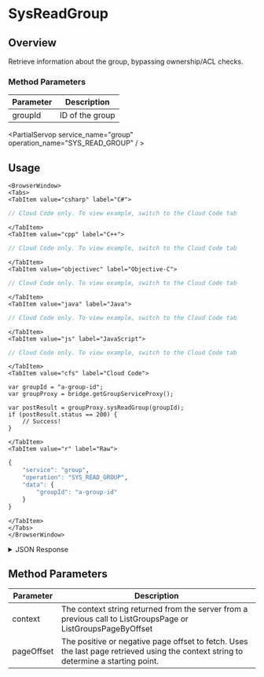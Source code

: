 # SysReadGroup
## Overview
Retrieve information about the group, bypassing ownership/ACL checks.


### Method Parameters
Parameter | Description
--------- | -----------
groupId | ID of the group

<PartialServop service_name="group" operation_name="SYS_READ_GROUP" / >

## Usage

```mdx-code-block
<BrowserWindow>
<Tabs>
<TabItem value="csharp" label="C#">
```

```csharp
// Cloud Code only. To view example, switch to the Cloud Code tab
```

```mdx-code-block
</TabItem>
<TabItem value="cpp" label="C++">
```

```cpp
// Cloud Code only. To view example, switch to the Cloud Code tab
```

```mdx-code-block
</TabItem>
<TabItem value="objectivec" label="Objective-C">
```

```objectivec
// Cloud Code only. To view example, switch to the Cloud Code tab
```

```mdx-code-block
</TabItem>
<TabItem value="java" label="Java">
```

```java
// Cloud Code only. To view example, switch to the Cloud Code tab
```

```mdx-code-block
</TabItem>
<TabItem value="js" label="JavaScript">
```

```javascript
// Cloud Code only. To view example, switch to the Cloud Code tab
```

```mdx-code-block
</TabItem>
<TabItem value="cfs" label="Cloud Code">
```

```cfscript
var groupId = "a-group-id";
var groupProxy = bridge.getGroupServiceProxy();

var postResult = groupProxy.sysReadGroup(groupId);
if (postResult.status == 200) {
    // Success!
}
```

```mdx-code-block
</TabItem>
<TabItem value="r" label="Raw">
```

```r
{
	"service": "group",
	"operation": "SYS_READ_GROUP",
	"data": {
		"groupId": "a-group-id"
	}
}
```

```mdx-code-block
</TabItem>
</Tabs>
</BrowserWindow>
```

<details>
<summary>JSON Response</summary>

```json
{
    "status": 200,
    "data": {
        "gameId": "123456",
        "groupId": "69191b48-0cb1-4538-9758-e2f5ef4c524b",
        "ownerId": "b67b2d73-1e8c-42e9-9be5-9c1879a48555",
        "name": "test22",
        "groupType": "test",
        "createdAt": 1462462308991,
        "updatedAt": 1462462308991,
        "members": {
            "b67b2d73-1e8c-42e9-9be5-9c1879a48555": {
                "role": "OWNER",
                "attributes": {}
            }
        },
        "pendingMembers": {},
        "version": 1,
        "data": {},
        "isOpenGroup": false,
        "defaultMemberAttributes": {},
        "memberCount": 1,
        "invitedPendingMemberCount": 0,
        "requestingPendingMemberCount": 0,
        "acl": {
            "other": 1,
            "member": 1
        }
    }
}
```
</details>

## Method Parameters
Parameter | Description
--------- | -----------
context | The context string returned from the server from a previous call to ListGroupsPage or ListGroupsPageByOffset
pageOffset | The positive or negative page offset to fetch. Uses the last page retrieved using the context string to determine a starting point.


